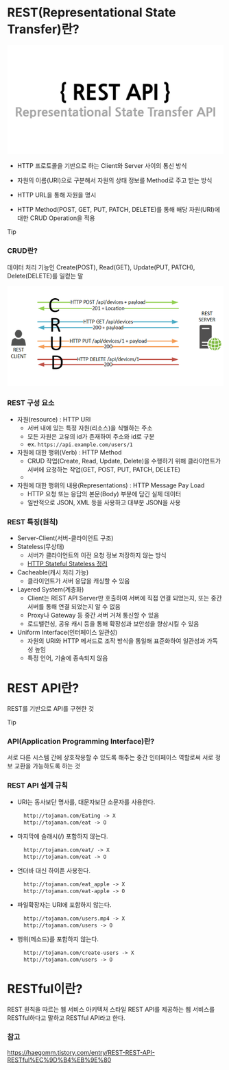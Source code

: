 # REST(Representational State Transfer)란?
![alt text](./[형준]%20Image/image-10.png)
- HTTP 프로토콜을 기반으로 하는 Client와 Server 사이의 통신 방식
- 자원의 이름(URI)으로 구분해서 자원의 상태 정보를 Method로 주고 받는 방식

- HTTP URL을 통해 자원을 명시
- HTTP Method(POST, GET, PUT, PATCH, DELETE)를 통해 해당 자원(URI)에 대한 CRUD Operation을 적용
> [!TIP]
> ### CRUD란?
> 데이터 처리 기능인 Create(POST), Read(GET), Update(PUT, PATCH), Delete(DELETE)를 일컫는 말

![alt text](./[형준]%20Image/image-9.png)

### REST 구성 요소
- 자원(resource) : HTTP URI
  - 서버 내에 있는 특정 자원(리소스)을 식별하는 주소
  - 모든 자원은 고유의 id가 존재하여 주소와 id로 구분
  - ex. `https://api.example.com/users/1`
- 자원에 대한 행위(Verb) : HTTP Method
  - CRUD 작업(Create, Read, Update, Delete)을 수행하기 위해 클라이언트가 서버에 요청하는 작업(GET, POST, PUT, PATCH, DELETE)
  - 
- 자원에 대한 행위의 내용(Representations) : HTTP Message Pay Load
  - HTTP 요청 또는 응답의 본문(Body) 부분에 담긴 실제 데이터
  - 일반적으로 JSON, XML 등을 사용하고 대부분 JSON을 사용

### REST 특징(원칙)
- Server-Client(서버-클라이언트 구조)
- Stateless(무상태)
  - 서버가 클라이언트의 이전 요청 정보 저장하지 않는 방식
  - [HTTP Stateful Stateless 정리](https://github.com/Tojaman/TUK-CS-Study/blob/master/Network/%5B%ED%98%95%EC%A4%80%5D%205.%20HTTP%EB%9E%80.md)
- Cacheable(캐시 처리 가능)
  - 클라이언트가 서버 응답을 캐싱할 수 있음
- Layered System(계층화)
  - Client는 REST API Server만 호출하여 서버에 직접 연결 되었는지, 또는 중간 서버를 통해 연결 되었는지 알 수 없음
  - Proxy나 Gateway 등 중간 서버 거쳐 통신할 수 있음
  - 로드밸런싱, 공유 캐시 등을 통해 확장성과 보안성을 향상시킬 수 있음
- Uniform Interface(인터페이스 일관성)
  - 자원의 URI와 HTTP 메서드로 조작 방식을 통일해 표준화하여 일관성과 가독성 높임
  - 특정 언어, 기술에 종속되지 않음

# REST API란?
REST를 기반으로 API를 구현한 것

> [!TIP]
> ### API(Application Programming Interface)란?
> 서로 다른 시스템 간에 상호작용할 수 있도록 해주는 중간 인터페이스 역할로써 서로 정보 교환을 가능하도록 하는 것

### REST API 설계 규칙
- URI는 동사보단 명사를, 대문자보단 소문자를 사용한다.
  ```
    http://tojaman.com/Eating -> X
    http://tojaman.com/eat -> O
  ```
- 마지막에 슬래시(/) 포함하지 않는다.
  ```
    http://tojaman.com/eat/ -> X
    http://tojaman.com/eat -> O
  ```
- 언더바 대신 하이픈 사용한다.
  ```
    http://tojaman.com/eat_apple -> X
    http://tojaman.com/eat-apple -> O
  ```
- 파일확장자는 URI에 포함하지 않는다.
  ```
    http://tojaman.com/users.mp4 -> X
    http://tojaman.com/users -> O
  ```
- 행위(메소드)를 포함하지 않는다.
  ```
    http://tojaman.com/create-users -> X
    http://tojaman.com/users -> O
  ```

# RESTful이란?
REST 원칙을 따르는 웹 서비스 아키텍처 스타일
REST API를 제공하는 웹 서비스를 RESTful하다고 말하고 RESTful API라고 한다.


### 참고
https://haegomm.tistory.com/entry/REST-REST-API-RESTful%EC%9D%B4%EB%9E%80
